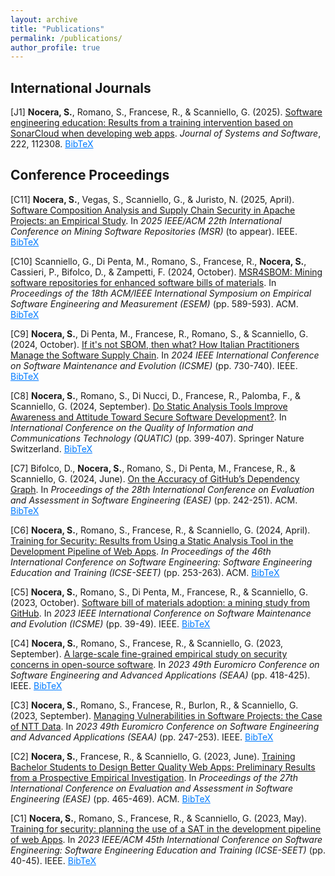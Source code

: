 ```yaml
---
layout: archive
title: "Publications"
permalink: /publications/
author_profile: true
---
```


## International Journals

[J1]  **Nocera, S.**, Romano, S., Francese, R., & Scanniello, G. (2025). [Software engineering education: Results from a training intervention based on SonarCloud when developing web apps](https://doi.org/10.1016/j.jss.2024.112308). _Journal of Systems and Software_, 222, 112308.
<button style="all: unset; color: #007bff; cursor: pointer; text-decoration: underline; background: none; border: none;" onclick="toggleSnippet('j1')">BibTeX</button>

<div id="j1" style="display: none; background-color: #f9f9f9; border: 1px solid #ddd; padding: 10px; margin-top: 10px; font-family: 'Courier New', monospace;">

</div>

## Conference Proceedings

[C11] **Nocera, S.**, Vegas, S., Scanniello, G., & Juristo, N. (2025, April). [Software Composition Analysis and Supply Chain Security in Apache Projects:
an Empirical Study](#). In _2025 IEEE/ACM 22th International Conference on Mining Software Repositories (MSR)_ (to appear). IEEE.
<button style="all: unset; color: #007bff; cursor: pointer; text-decoration: underline; background: none; border: none;" onclick="toggleSnippet('c11')">BibTeX</button>

<div id="c11" style="display: none; background-color: #f9f9f9; border: 1px solid #ddd; padding: 10px; margin-top: 10px; font-family: 'Courier New', monospace;">

</div>

[C10] Scanniello, G., Di Penta, M., Romano, S., Francese, R., **Nocera, S.**, Cassieri, P., Bifolco, D., & Zampetti, F. (2024, October). [MSR4SBOM: Mining software repositories for enhanced software bills of materials](https://doi.org/10.1145/3674805.3695390). In _Proceedings of the 18th ACM/IEEE International Symposium on Empirical Software Engineering and Measurement (ESEM)_ (pp. 589-593). ACM.
<button style="all: unset; color: #007bff; cursor: pointer; text-decoration: underline; background: none; border: none;" onclick="toggleSnippet('c10')">BibTeX</button>

<div id="c10" style="display: none; background-color: #f9f9f9; border: 1px solid #ddd; padding: 10px; margin-top: 10px; font-family: 'Courier New', monospace;">

</div>

[C9] **Nocera, S.**, Di Penta, M., Francese, R., Romano, S., & Scanniello, G. (2024, October). [If it's not SBOM, then what? How Italian Practitioners Manage the Software Supply Chain](https://doi.org/10.1109/ICSME58944.2024.00077). In _2024 IEEE International Conference on Software Maintenance and Evolution (ICSME)_ (pp. 730-740). IEEE.
<button style="all: unset; color: #007bff; cursor: pointer; text-decoration: underline; background: none; border: none;" onclick="toggleSnippet('c9')">BibTeX</button>

<div id="c9" style="display: none; background-color: #f9f9f9; border: 1px solid #ddd; padding: 10px; margin-top: 10px; font-family: 'Courier New', monospace;">

</div>

[C8] **Nocera, S.**, Romano, S., Di Nucci, D., Francese, R., Palomba, F., & Scanniello, G. (2024, September). [Do Static Analysis Tools Improve Awareness and Attitude Toward Secure Software Development?](https://doi.org/10.1007/978-3-031-70245-7_28). In _International Conference on the Quality of Information and Communications Technology (QUATIC)_ (pp. 399-407). Springer Nature Switzerland.
<button style="all: unset; color: #007bff; cursor: pointer; text-decoration: underline; background: none; border: none;" onclick="toggleSnippet('c8')">BibTeX</button>

<div id="c8" style="display: none; background-color: #f9f9f9; border: 1px solid #ddd; padding: 10px; margin-top: 10px; font-family: 'Courier New', monospace;">

</div>

[C7] Bifolco, D., **Nocera, S.**, Romano, S., Di Penta, M., Francese, R., & Scanniello, G. (2024, June). [On the Accuracy of GitHub’s Dependency Graph](https://doi.org/10.1145/3661167.3661175). In _Proceedings of the 28th International Conference on Evaluation and Assessment in Software Engineering (EASE)_ (pp. 242-251). ACM.
<button style="all: unset; color: #007bff; cursor: pointer; text-decoration: underline; background: none; border: none;" onclick="toggleSnippet('c7')">BibTeX</button>

<div id="c7" style="display: none; background-color: #f9f9f9; border: 1px solid #ddd; padding: 10px; margin-top: 10px; font-family: 'Courier New', monospace;">

</div>

[C6] **Nocera, S.**, Romano, S., Francese, R., & Scanniello, G. (2024, April). [Training for Security: Results from Using a Static Analysis Tool in the Development Pipeline of Web Apps](https://doi.org/10.1145/3639474.3640073). _In Proceedings of the 46th International Conference on Software Engineering: Software Engineering Education and Training (ICSE-SEET)_ (pp. 253-263). ACM.
<button style="all: unset; color: #007bff; cursor: pointer; text-decoration: underline; background: none; border: none;" onclick="toggleSnippet('c6')">BibTeX</button>

<div id="c6" style="display: none; background-color: #f9f9f9; border: 1px solid #ddd; padding: 10px; margin-top: 10px; font-family: 'Courier New', monospace;">

</div>

[C5] **Nocera, S.**, Romano, S., Di Penta, M., Francese, R., & Scanniello, G. (2023, October). [Software bill of materials adoption: a mining study from GitHub](https://doi.org/10.1109/ICSME58846.2023.00016). In _2023 IEEE International Conference on Software Maintenance and Evolution (ICSME)_ (pp. 39-49). IEEE.
<button style="all: unset; color: #007bff; cursor: pointer; text-decoration: underline; background: none; border: none;" onclick="toggleSnippet('c5')">BibTeX</button>

<div id="c5" style="display: none; background-color: #f9f9f9; border: 1px solid #ddd; padding: 10px; margin-top: 10px; font-family: 'Courier New', monospace;">

</div>

[C4] **Nocera, S.**, Romano, S., Francese, R., & Scanniello, G. (2023, September). [A large-scale fine-grained empirical study on security concerns in open-source software](https://doi.org/10.1109/SEAA60479.2023.00069). In _2023 49th Euromicro Conference on Software Engineering and Advanced Applications (SEAA)_ (pp. 418-425). IEEE.
<button style="all: unset; color: #007bff; cursor: pointer; text-decoration: underline; background: none; border: none;" onclick="toggleSnippet('c4')">BibTeX</button>

<div id="c4" style="display: none; background-color: #f9f9f9; border: 1px solid #ddd; padding: 10px; margin-top: 10px; font-family: 'Courier New', monospace;">

</div>

[C3] **Nocera, S.**, Romano, S., Francese, R., Burlon, R., & Scanniello, G. (2023, September). [Managing Vulnerabilities in Software Projects: the Case of NTT Data](https://doi.org/10.1109/SEAA60479.2023.00046). In _2023 49th Euromicro Conference on Software Engineering and Advanced Applications (SEAA)_ (pp. 247-253). IEEE.
<button style="all: unset; color: #007bff; cursor: pointer; text-decoration: underline; background: none; border: none;" onclick="toggleSnippet('c3')">BibTeX</button>

<div id="c3" style="display: none; background-color: #f9f9f9; border: 1px solid #ddd; padding: 10px; margin-top: 10px; font-family: 'Courier New', monospace;">

</div>

[C2] **Nocera, S.**, Francese, R., & Scanniello, G. (2023, June). [Training Bachelor Students to Design Better Quality Web Apps: Preliminary Results from a Prospective Empirical Investigation](https://doi.org/10.1145/3593434.3593957). In _Proceedings of the 27th International Conference on Evaluation and Assessment in Software Engineering (EASE)_ (pp. 465-469). ACM.
<button style="all: unset; color: #007bff; cursor: pointer; text-decoration: underline; background: none; border: none;" onclick="toggleSnippet('c2')">BibTeX</button>

<div id="c2" style="display: none; background-color: #f9f9f9; border: 1px solid #ddd; padding: 10px; margin-top: 10px; font-family: 'Courier New', monospace;">
@inproceedings{Nocera:Ease:2023,
  author = {Nocera, Sabato and Francese, Rita and Scanniello, Giuseppe},
  title = {Training Bachelor Students to Design Better Quality Web Apps: Preliminary Results from a Prospective Empirical Investigation},
  year = {2023},
  publisher = {Association for Computing Machinery},
  address = {New York, NY, USA},
  url = {https://doi.org/10.1145/3593434.3593957},
  doi = {10.1145/3593434.3593957},
  booktitle = {Proceedings of the 27th International Conference on Evaluation and Assessment in Software Engineering},
  pages = {465–469},
  location = {Oulu, Finland},
  series = {EASE '23}}
</div>

[C1] **Nocera, S.**, Romano, S., Francese, R., & Scanniello, G. (2023, May). [Training for security: planning the use of a SAT in the development pipeline of web Apps](https://doi.org/10.1109/ICSE-SEET58685.2023.00010). In _2023 IEEE/ACM 45th International Conference on Software Engineering: Software Engineering Education and Training (ICSE-SEET)_ (pp. 40-45). IEEE.
<button style="all: unset; color: #007bff; cursor: pointer; text-decoration: underline; background: none; border: none;" onclick="toggleSnippet('c1')">BibTeX</button>

<div id="c1" style="display: none; background-color: #f9f9f9; border: 1px solid #ddd; padding: 10px; margin-top: 10px; font-family: 'Courier New', monospace;">
@inproceedings{Nocera:IcseSeet:2023,
  author={Nocera, Sabato and Romano, Simone and Francese, Rita and Scanniello, Giuseppe},
  booktitle={2023 IEEE/ACM 45th International Conference on Software Engineering: Software Engineering Education and Training (ICSE-SEET)}, 
  title={Training for Security: Planning the Use of a SAT in the Development Pipeline of Web Apps}, 
  year={2023},
  pages={40-45},
  url = {https://doi.org/10.1109/ICSE-SEET58685.2023.00010},
  doi={10.1109/ICSE-SEET58685.2023.00010}}
</div>




<script>
  function toggleSnippet(id) {
    const snippet = document.getElementById(id);
    if (snippet.style.display === "none") {
      snippet.style.display = "block";
    } else {
      snippet.style.display = "none";
    }
  }
</script>
